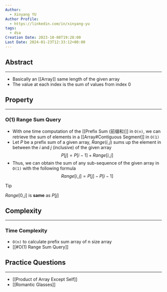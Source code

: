 ```yaml
---
Author:
  - Xinyang YU
Author Profile:
  - https://linkedin.com/in/xinyang-yu
tags:
  - dsa
Creation Date: 2023-10-08T19:28:00
Last Date: 2024-01-23T12:33:12+08:00
---
```

## Abstract
---
- Basically an [[Array]] same length of the given array
- The value at each index is the sum of values from index 0

## Property
---
### O(1) Range Sum Query
- With one time computation of the [[Prefix Sum (前缀和)]] in `O(n)`, we can retrieve the sum of elements in a [[Array#Contiguous Segment]] in `O(1)`
- Let $P$ be a prefix sum of a given array, $Range(i, j)$ sums up the element in between the $i$ and $j$ (inclusive) of the given array
$$
P[j]  = P[i-1] + Range[i, j]
$$
- Thus, we can obtain the sum of any sub-sequence of the given array in `O(1)` with the following formula
$$
Range[i, j] = P[j]- P[i-1]
$$

>[!tip]
>$Range[0, j]$ is **same** as $P[j]$
## Complexity
---
### Time Complexity
- `O(n)` to calculate prefix sum array of n size array
- [[#O(1) Range Sum Query]]



## Practice Questions
---
- [[Product of Array Except Self]]
- [[Romantic Glasses]]